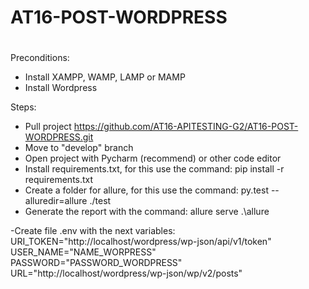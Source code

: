 # AT16-POST-WORDPRESS
#
Preconditions:
- Install XAMPP, WAMP, LAMP or MAMP
- Install Wordpress

Steps:
- Pull project https://github.com/AT16-APITESTING-G2/AT16-POST-WORDPRESS.git
- Move to "develop" branch
- Open project with Pycharm (recommend) or other code editor
- Install requirements.txt, for this use the command: pip install -r requirements.txt
- Create a folder for allure, for this use the command: py.test --alluredir=allure ./test
- Generate the report with the command: allure serve .\allure

-Create file .env with the next variables:
URI_TOKEN="http://localhost/wordpress/wp-json/api/v1/token"
USER_NAME="NAME_WORPRESS"
PASSWORD="PASSWORD_WORDPRESS"
URL="http://localhost/wordpress/wp-json/wp/v2/posts"